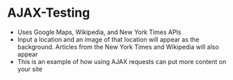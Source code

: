 # AJAX-Testing
- Uses Google Maps, Wikipedia, and New York Times APIs
- Input a location and an image of that location will appear as the background. Articles from the New York Times and Wikipedia will also appear
- This is an example of how using AJAX requests can put more content on your site
